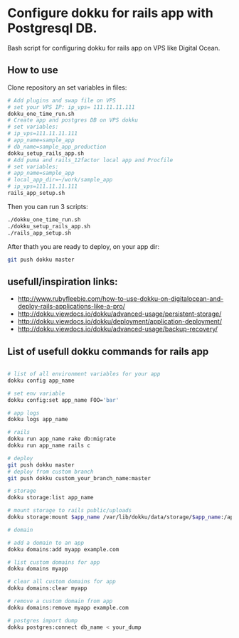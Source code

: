 # Configure dokku for rails app with Postgresql DB.

Bash script for configuring dokku for rails app on VPS like Digital Ocean.

## How to use

Clone repository an set variables in files:

```bash
# Add plugins and swap file on VPS
# set your VPS IP: ip_vps= 111.11.11.111
dokku_one_time_run.sh
# Create app and postgres DB on VPS dokku
# set variables:
# ip_vps=111.11.11.111
# app_name=sample_app
# db_name=sample_app_production
dokku_setup_rails_app.sh
# Add puma and rails_12factor local app and Procfile
# set variables:
# app_name=sample_app
# local_app_dir=~/work/sample_app
# ip_vps=111.11.11.111
rails_app_setup.sh
```

Then you can run 3 scripts:

```bash
./dokku_one_time_run.sh
./dokku_setup_rails_app.sh
./rails_app_setup.sh
```

After thath you are ready to deploy, on your app dir:

```bash
git push dokku master
```


## usefull/inspiration links:
* http://www.rubyfleebie.com/how-to-use-dokku-on-digitalocean-and-deploy-rails-applications-like-a-pro/
* http://dokku.viewdocs.io/dokku/advanced-usage/persistent-storage/
* http://dokku.viewdocs.io/dokku/deployment/application-deployment/
* http://dokku.viewdocs.io/dokku/advanced-usage/backup-recovery/


## List of usefull dokku commands for rails app

```bash

# list of all environment variables for your app
dokku config app_name

# set env variable
dokku config:set app_name FOO='bar'

# app logs
dokku logs app_name

# rails
dokku run app_name rake db:migrate
dokku run app_name rails c

# deploy
git push dokku master
# deploy from custom branch
git push dokku custom_your_branch_name:master

# storage
dokku storage:list app_name

# mount storage to rails public/uploads
dokku storage:mount $app_name /var/lib/dokku/data/storage/$app_name:/app/public/uploads

# domain

# add a domain to an app
dokku domains:add myapp example.com

# list custom domains for app
dokku domains myapp

# clear all custom domains for app
dokku domains:clear myapp

# remove a custom domain from app
dokku domains:remove myapp example.com

# postgres import dump
dokku postgres:connect db_name < your_dump

